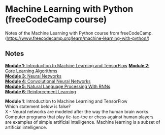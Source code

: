 # Machine Learning with Python (freeCodeCamp course)
Notes of the Machine Learning with Python course from freeCodeCamp. (https://www.freecodecamp.org/learn/machine-learning-with-python/)

## Notes

[**Module 1**: Introduction to Machine Learning and TensorFlow]()
[**Module 2**: Core Learning Algorithms](./core-learning-algorithms.md)  
[**Module 3**: Neural Networks](./neural-networks.md)  
[**Module 4**: Convolutional Neural Networks](./convolutional.md)  
[**Module 5**: Natural Language Processing With RNNs](./NLP.md)  
[**Module 6**: Reinforcement Learning](./reinforcement.md) 



**Module 1**: Introduction to Machine Learning and TensorFlow <br />
Which statement below is false?\
  X - Neural networks are modeled after the way the human brain works.
  Computer programs that play tic-tac-toe or chess against human players are examples of simple artificial intelligence.
  Machine learning is a subset of artificial intelligence.


